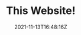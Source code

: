 ---
title: This Website!
live: https://zacharyc.site
source: https://github.com/ZacharyCrespin/zacharyc.site
sourceType: github
tech:
  - Eleventy
featured: false
img: code/zacharyc.png
date: 2021-11-13T16:48:16Z
displayTag: Website
---